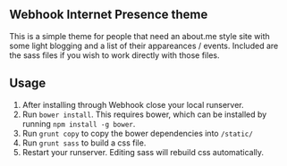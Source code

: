 ## Webhook Internet Presence theme

This is a simple theme for people that need an about.me style site with some light
blogging and a list of their appareances / events. Included are the sass files
if you wish to work directly with those files.

## Usage

1. After installing through Webhook close your local runserver.
2. Run `bower install`. This requires bower, which can be installed by running `npm install -g bower`.
3. Run `grunt copy` to copy the bower dependencies into `/static/`
4. Run `grunt sass` to build a css file.
5. Restart your runserver. Editing sass will rebuild css automatically.
